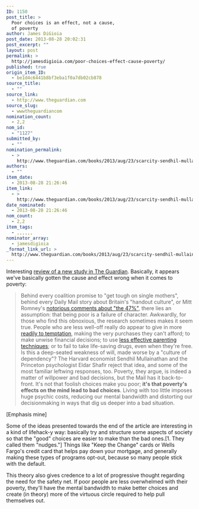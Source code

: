 ```yaml
---
ID: 1150
post_title: >
  Poor choices is an effect, not a cause,
  of poverty
author: James DiGioia
post_date: 2013-08-28 20:02:31
post_excerpt: ""
layout: post
permalink: >
  http://jamesdigioia.com/poor-choices-effect-cause-poverty/
published: true
origin_item_ID:
  - be1d4c6441b8bf3eba1f0a7db02cb878
source_title:
  - ""
source_link:
  - http://www.theguardian.com
source_slug:
  - wwwtheguardiancom
nomination_count:
  - 2,2
nom_id:
  - "1127"
submitted_by:
  - ""
nomination_permalink:
  - >
    http://www.theguardian.com/books/2013/aug/23/scarcity-sendhil-mullainathan-eldar-shafir
authors:
  - ""
item_date:
  - 2013-08-28 21:26:46
item_link:
  - >
    http://www.theguardian.com/books/2013/aug/23/scarcity-sendhil-mullainathan-eldar-shafir
date_nominated:
  - 2013-08-28 21:26:46
nom_count:
  - 2,2
item_tags:
  - ,,,,,,
nominator_array:
  - jamesdigioia
_format_link_url: >
  http://www.theguardian.com/books/2013/aug/23/scarcity-sendhil-mullainathan-eldar-shafir
---
```

Interesting [review of a new study in The Guardian][1]. Basically, it appears we've basically gotten the cause and effect wrong when it comes to poverty:

> Behind every coalition promise to "get tough on single mothers", behind every Daily Mail story about Britain's "handout culture", or Mitt Romney's [notorious comments about "the 47%"][2], there lies an assumption: that being poor is a failure of character. Awkwardly, for those who find this obnoxious, the research sometimes makes it seem true. People who are less well-off really do appear to give in more [readily to temptation][3], making the very purchases they can't afford; to make unwise financial decisions; to use [less effective parenting techniques][4]; or to fail to take life-saving drugs, even when they're free. Is this a deep-seated weakness of will, made worse by a "culture of dependency"? The Harvard economist Sendhil Mullainathan and the Princeton psychologist Eldar Shafir reject that idea, and some of the most familiar leftwing responses, too. Poverty, they argue, is indeed a matter of willpower and bad decisions, but the Mail has it back-to-front. It's not that foolish choices make you poor; **it's that poverty's effects on the mind lead to bad choices**. Living with too little imposes huge psychic costs, reducing our mental bandwidth and distorting our decisionmaking in ways that dig us deeper into a bad situation.

[Emphasis mine]

Some of the ideas presented towards the end of the article are interesting in a kind of lifehack-y way: basically try and structure some aspects of society so that the "good" choices are easier to make than the bad ones.[1. They called them "nudges."] Things like "Keep the Change" cards or Wells Fargo's credit card that helps pay down your mortgage, and generally making these types of programs opt-out, because so many people stick with the default.

This theory also gives credence to a lot of progressive thought regarding the need for the safety net. If poor people are less overwhelmed with their poverty, they'll have the mental bandwidth to make better choices and create (in theory) more of the virtuous circle required to help pull themselves out.

 [1]: http://www.theguardian.com/books/2013/aug/23/scarcity-sendhil-mullainathan-eldar-shafir
 [2]: http://www.motherjones.com/politics/2012/09/secret-video-romney-private-fundraiser
 [3]: http://www.newrepublic.com/article/environment-energy/89377/poverty-escape-psychology-self-control
 [4]: http://papers.ssrn.com/sol3/papers.cfm?abstract_id=194928
